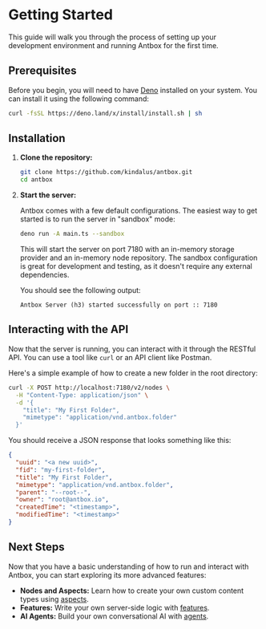 # Getting Started

This guide will walk you through the process of setting up your development environment and running Antbox for the first time.

## Prerequisites

Before you begin, you will need to have [Deno](https://deno.land/) installed on your system. You can install it using the following command:

```bash
curl -fsSL https://deno.land/x/install/install.sh | sh
```

## Installation

1.  **Clone the repository:**

    ```bash
    git clone https://github.com/kindalus/antbox.git
    cd antbox
    ```

2.  **Start the server:**

    Antbox comes with a few default configurations. The easiest way to get started is to run the server in "sandbox" mode:

    ```bash
    deno run -A main.ts --sandbox
    ```

    This will start the server on port 7180 with an in-memory storage provider and an in-memory node repository. The sandbox configuration is great for development and testing, as it doesn't require any external dependencies.

    You should see the following output:

    ```
    Antbox Server (h3) started successfully on port :: 7180
    ```

## Interacting with the API

Now that the server is running, you can interact with it through the RESTful API. You can use a tool like `curl` or an API client like Postman.

Here's a simple example of how to create a new folder in the root directory:

```bash
curl -X POST http://localhost:7180/v2/nodes \
  -H "Content-Type: application/json" \
  -d '{
    "title": "My First Folder",
    "mimetype": "application/vnd.antbox.folder"
  }'
```

You should receive a JSON response that looks something like this:

```json
{
  "uuid": "<a new uuid>",
  "fid": "my-first-folder",
  "title": "My First Folder",
  "mimetype": "application/vnd.antbox.folder",
  "parent": "--root--",
  "owner": "root@antbox.io",
  "createdTime": "<timestamp>",
  "modifiedTime": "<timestamp>"
}
```

## Next Steps

Now that you have a basic understanding of how to run and interact with Antbox, you can start exploring its more advanced features:

*   **Nodes and Aspects:** Learn how to create your own custom content types using [aspects](./aspects.md).
*   **Features:** Write your own server-side logic with [features](./features.md).
*   **AI Agents:** Build your own conversational AI with [agents](./agents.md).

